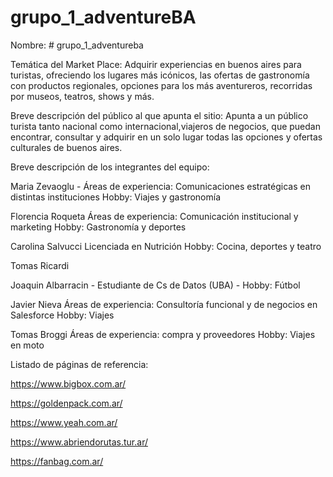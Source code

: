 # grupo_1_adventureBA

Nombre: # grupo_1_adventureba

Temática del Market Place:
Adquirir experiencias en buenos aires para turistas, ofreciendo los lugares más icónicos, las ofertas de gastronomía con productos regionales, 
opciones para los más aventureros, recorridas por museos, teatros, shows y más.

Breve descripción del público al que apunta el sitio:
Apunta a un público turista tanto nacional como internacional,viajeros de negocios, que puedan encontrar, consultar y adquirir en un solo lugar todas las opciones y ofertas culturales de buenos aires. 

Breve descripción de los integrantes del equipo:

Maria Zevaoglu -
Áreas de experiencia:  Comunicaciones estratégicas en distintas instituciones 
Hobby: Viajes y gastronomía 

Florencia Roqueta
Áreas de experiencia:  Comunicación institucional y marketing
Hobby: Gastronomía y deportes

Carolina Salvucci
Licenciada en Nutrición
Hobby: Cocina, deportes y teatro

Tomas Ricardi

Joaquin Albarracin -
Estudiante de Cs de Datos (UBA) -
Hobby: Fútbol

Javier Nieva
Áreas de experiencia: Consultoría funcional y de negocios en Salesforce
Hobby: Viajes

Tomas Broggi
Áreas de experiencia: compra y proveedores
Hobby: Viajes en moto

Listado de páginas de referencia:

https://www.bigbox.com.ar/

https://goldenpack.com.ar/

https://www.yeah.com.ar/

https://www.abriendorutas.tur.ar/

https://fanbag.com.ar/

